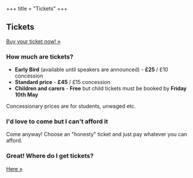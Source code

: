 +++
title = "Tickets"
+++

<section class="row">
    <div class="main-container">
        <a id="top"></a>
        <main class="container generic">
            <div class="col-md-12 main">
                <h1>Tickets</h1>
                <p>
                    <a class="inner-link highlight" href="https://ti.to/nidc/nidc2019">Buy your ticket now! &raquo;</a>
                </p>
                <h3>How much are tickets?</h3>
                <p>
                    <ul>
                        <li><strong>Early Bird</strong> (available until speakers are announced) - <strong>£25</strong> / £10 concession</li>
                        <li><strong>Standard price</strong> - <strong>£45</strong> / £15 concession</li>
                        <li><strong>Children and carers</strong> - <strong>Free</strong> but child tickets must be booked by <strong>Friday 10th May</strong>
                    </ul>
                    Concessionary prices are for students, unwaged etc.
                </p>
                <h3>I'd love to come but I can't afford it</h3>
                <p>
                    Come anyway! Choose an "honesty" ticket and just pay whatever you can afford.
                </p>
                <h3>Great! Where do I get tickets?</h3>
                <tito-widget event="nidc/nidc2019">
                    <p>
                        <a class="inner-link highlight" href="https://ti.to/nidc/nidc2019">Here &raquo;</a>
                    </p>
                </tito-widget>
            </div>
        </main>
    </div>
</section>